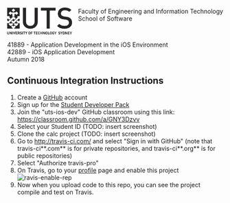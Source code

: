 <img src="UTS-Logo.png" alt="University of Technology Sydney" style="width: 30%; float: left; padding: 0 1em 1em 0;"/><p>Faculty of Engineering and Information Technology<br/>School of Software</p>

<p style="clear:left">41889 - Application Development in the iOS Environment<br/>42889 - iOS Application Development<br/>Autumn 2018</p>

## Continuous Integration Instructions

1. Create a [GitHub](https://github.com/) account
2. Sign up for the [Student Developer Pack](https://education.github.com/pack)
3. Join the "uts-ios-dev" GitHub classroom using this link:
   https://classroom.github.com/a/GNY3Dzvv
4. Select your Student ID (TODO: insert screenshot)
5. Clone the calc project (TODO: insert screenshot)
6. Go to http://travis-ci.com/ and select "Sign in with GitHub" (note that travis-ci**.com** is for private repositories, and travis-ci**.org** is for public repositories)
7. Select "Authorize travis-pro"
8. On Travis, go to your [profile](https://travis-ci.com/profile) page and enable this project
   ![ravis-enable-rep](/Users/jjclark/Desktop/calc/docs/travis-enable-repo.png)
9. Now when you upload code to this repo, you can see the project compile and test on Travis.